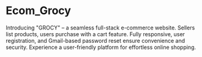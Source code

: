 # Ecom_Grocy
Introducing "GROCY" – a seamless full-stack e-commerce website. Sellers list products, users purchase with a cart feature. Fully responsive, user registration, and Gmail-based password reset ensure convenience and security. Experience a user-friendly platform for effortless online shopping.

